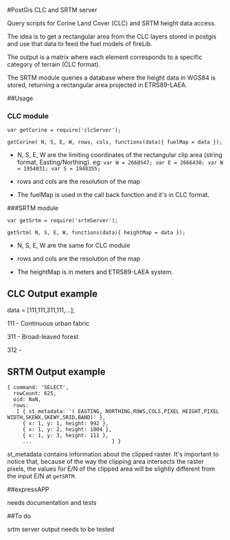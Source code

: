#PostGis CLC and SRTM server 

Query scripts for Corine Land Cover (CLC) and SRTM height data access.

The idea is to get a rectangular area from the CLC layers stored in postgis and use that data to feed the fuel models of fireLib. 

The output is a matrix where each element corresponds to a specific category of terrain (CLC format).

The SRTM module queries a database where the height data in WGS84 is stored, returning a rectangular area projected in ETRS89-LAEA.


##Usage 

### CLC module

`var getCorine = require('clcServer');`

`getCorine( N, S, E, W, rows, cols, functions(data){ fuelMap = data });`

* N, S, E, W are the limiting coordinates of the rectangular clip area (string format, Easting/Northing). eg: `var W = 2660547; var E = 2666430; var N = 1954031; var S = 1948355;`


* rows and cols are the resolution of the map

* The fuelMap is used in the call back function and it's in CLC format. 

###SRTM module

`var getSrtm = require('srtmServer');`

`getSrtm( N, S, E, W, functions(data){ heightMap = data });`

* N, S, E, W are the same for CLC module

* rows and cols are the resolution of the map

* The heightMap is in meters and ETRS89-LAEA system. 


## CLC Output example

data = [111,111,311,111,...];

111 - Continuous urban fabric

311 - Broad-leaved forest

312 - 

## SRTM Output example

```
{ command: 'SELECT',
  rowCount: 625,
  oid: NaN,
  rows: 
   [ { st_metadata: '( EASTING, NORTHING,ROWS,COLS,PIXEL HEIGHT,PIXEL WIDTH,SKEWX,SKEWY,SRID,BAND)' },
     { x: 1, y: 1, height: 992 },
     { x: 1, y: 2, height: 1004 },
     { x: 1, y: 3, height: 111 },
     ...                          ] }
```

st_metadata contains information about the clipped raster. It's important to notice that, because of the way the clipping area intersects the raster pixels, the values for E/N of the clipped area will be slightly different from the input E/N at `getSRTM`.


##expressAPP

needs documentation and tests

##To do

srtm server output needs to be tested
